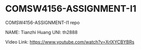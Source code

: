 # COMSW4156-ASSIGNMENT-I1
COMSW4156-ASSIGNMENT-I1 repo

NAME: Tianzhi Huang
UNI: th2888

Video Link: https://www.youtube.com/watch?v=XrlXYCBYBRs
